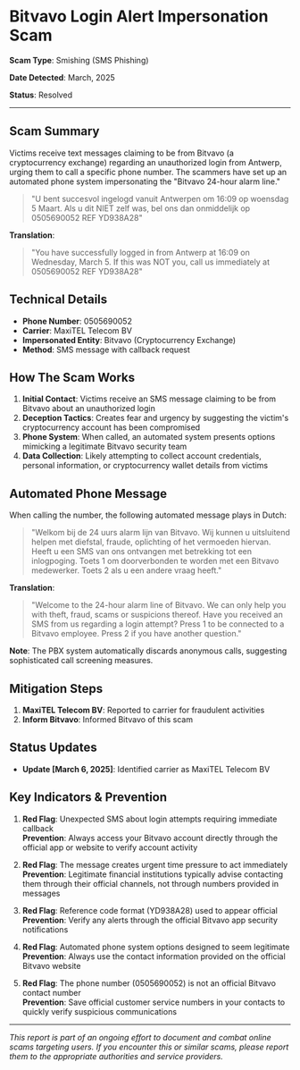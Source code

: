 # Bitvavo Login Alert Impersonation Scam

**Scam Type**: Smishing (SMS Phishing)  

**Date Detected**: March, 2025  

**Status**: Resolved  

---

## Scam Summary
Victims receive text messages claiming to be from Bitvavo (a cryptocurrency exchange) regarding an unauthorized login from Antwerp, urging them to call a specific phone number. The scammers have set up an automated phone system impersonating the "Bitvavo 24-hour alarm line."

> "U bent succesvol ingelogd vanuit Antwerpen om 16:09 op woensdag 5 Maart. Als u dit NIET zelf was, bel ons dan onmiddelijk op 0505690052 REF YD938A28"

**Translation**:
> "You have successfully logged in from Antwerp at 16:09 on Wednesday, March 5. If this was NOT you, call us immediately at 0505690052 REF YD938A28"

## Technical Details
- **Phone Number**: 0505690052
- **Carrier**: MaxiTEL Telecom BV
- **Impersonated Entity**: Bitvavo (Cryptocurrency Exchange)
- **Method**: SMS message with callback request

## How The Scam Works
1. **Initial Contact**: Victims receive an SMS message claiming to be from Bitvavo about an unauthorized login
2. **Deception Tactics**: Creates fear and urgency by suggesting the victim's cryptocurrency account has been compromised
3. **Phone System**: When called, an automated system presents options mimicking a legitimate Bitvavo security team
4. **Data Collection**: Likely attempting to collect account credentials, personal information, or cryptocurrency wallet details from victims

## Automated Phone Message
When calling the number, the following automated message plays in Dutch:

> "Welkom bij de 24 uurs alarm lijn van Bitvavo. Wij kunnen u uitsluitend helpen met diefstal, fraude, oplichting of het vermoeden hiervan. Heeft u een SMS van ons ontvangen met betrekking tot een inlogpoging. Toets 1 om doorverbonden te worden met een Bitvavo medewerker. Toets 2 als u een andere vraag heeft."

**Translation**:
> "Welcome to the 24-hour alarm line of Bitvavo. We can only help you with theft, fraud, scams or suspicions thereof. Have you received an SMS from us regarding a login attempt? Press 1 to be connected to a Bitvavo employee. Press 2 if you have another question."

**Note**: The PBX system automatically discards anonymous calls, suggesting sophisticated call screening measures.

## Mitigation Steps
1. **MaxiTEL Telecom BV**: Reported to carrier for fraudulent activities
2. **Inform Bitvavo**: Informed Bitvavo of this scam


## Status Updates
- **Update [March 6, 2025]**: Identified carrier as MaxiTEL Telecom BV

## Key Indicators & Prevention
1. **Red Flag**: Unexpected SMS about login attempts requiring immediate callback  
   **Prevention**: Always access your Bitvavo account directly through the official app or website to verify account activity
   
2. **Red Flag**: The message creates urgent time pressure to act immediately  
   **Prevention**: Legitimate financial institutions typically advise contacting them through their official channels, not through numbers provided in messages

3. **Red Flag**: Reference code format (YD938A28) used to appear official  
   **Prevention**: Verify any alerts through the official Bitvavo app security notifications

4. **Red Flag**: Automated phone system options designed to seem legitimate  
   **Prevention**: Always use the contact information provided on the official Bitvavo website

5. **Red Flag**: The phone number (0505690052) is not an official Bitvavo contact number  
   **Prevention**: Save official customer service numbers in your contacts to quickly verify suspicious communications

---
*This report is part of an ongoing effort to document and combat online scams targeting users. If you encounter this or similar scams, please report them to the appropriate authorities and service providers.*
